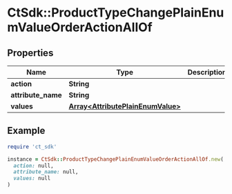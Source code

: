 # CtSdk::ProductTypeChangePlainEnumValueOrderActionAllOf

## Properties

| Name | Type | Description | Notes |
| ---- | ---- | ----------- | ----- |
| **action** | **String** |  | [optional] |
| **attribute_name** | **String** |  | [optional] |
| **values** | [**Array&lt;AttributePlainEnumValue&gt;**](AttributePlainEnumValue.md) |  | [optional] |

## Example

```ruby
require 'ct_sdk'

instance = CtSdk::ProductTypeChangePlainEnumValueOrderActionAllOf.new(
  action: null,
  attribute_name: null,
  values: null
)
```

